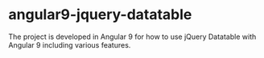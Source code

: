 # angular9-jquery-datatable
The project is developed in Angular 9 for how to use jQuery Datatable with Angular 9 including various features.
